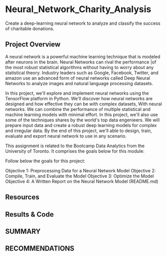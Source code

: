 # Neural_Network_Charity_Analysis
Create a deep-learning neural network to analyze and classify the success of charitable donations.

## Project Overview

A neural network is a powerful machine learning technique that is modeled after neurons in the brain. Neural Networks can rival the performance |of the most robust statistical algorithms without having to worry about any statistical theory. Industry leaders such as Google, Facebook, Twitter, and amazon use an advanced form of neural networks called Deep Neural Networks to analyze images and natural language processing datasets. 

In this project, we'll explore and implement neural networks using the TensorFlow platform in Python. We'll discover how neural networks are designed and how effective they can be with complex datasets, With neural networks. We can combine the performance of multiple statistical and machine learning models with minimal effort. In this project, we'll also use some of the techniques shares by the world's top data engenieers. We will prepare input data and create a robust deep learning models for complex and irregular data. By the end of this project, we'll able to design, train, evaluate and export neural network to use in any scenario.

This assignment is related to the Bootcamp Data Analytics from the University of Toronto. It comprises the goals below for this module: 

Follow below the goals for this project:

Objective 1: Preprocessing Data for a Neural Network Model
Objective 2: Compile, Train, and Evaluate the Model
Objective 3: Optimize the Model
Objective 4: A Written Report on the Neural Network Model (README.md)

## Resources

## Results & Code

## SUMMARY

## RECOMMENDATIONS
